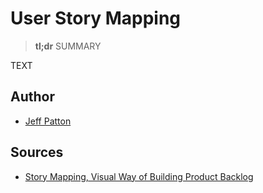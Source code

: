 # User Story Mapping

> **tl;dr** SUMMARY

TEXT

## Author

- [Jeff Patton](https://jpattonassociates.com/blog/)

## Sources

- [Story Mapping, Visual Way of Building Product Backlog](https://www.thoughtworks.com/insights/blog/story-mapping-visual-way-building-product-backlog)
